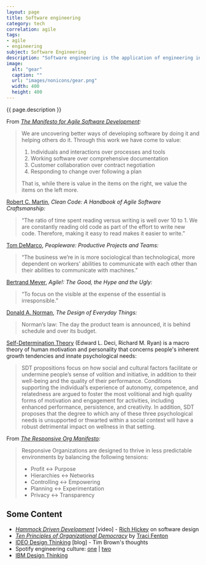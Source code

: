 ```yaml
---
layout: page
title: Software engineering
category: tech
correlation: agile
tags:
- agile
- engineering
subject: Software Engineering
description: "Software engineering is the application of engineering in the processes of designing, developing, delivering, and maintaining software."
image:
  alt: "gear"
  caption: ""
  url: "images/nonicons/gear.png"
  width: 400
  height: 400
---
```


{{ page.description }}

From _[The Manifesto for Agile Software Development](http://agilemanifesto.org/):_

> We are uncovering better ways of developing software by doing it and
> helping others do it. Through this work we have come to value:
>
> 1. Individuals and interactions over processes and tools
> 2. Working software over comprehensive documentation
> 3. Customer collaboration over contract negotiation
> 4. Responding to change over following a plan
>
> That is, while there is value in the items on the right, we value the items on the left more.

[Robert C. Martin](https://twitter.com/unclebobmartin), _Clean Code: A Handbook of Agile Software Craftsmanship:_

> “The ratio of time spent reading versus writing is well over 10 to 1. We are constantly reading old code as part of the effort to write new code. Therefore, making it easy to read makes it easier to write.”

[Tom DeMarco](http://www.systemsguild.com/tdm.htm), _Peopleware: Productive Projects and Teams:_

> “The business we’re in is more sociological than technological, more dependent on workers' abilities to communicate with each other than their abilities to communicate with machines.”

[Bertrand Meyer](https://bertrandmeyer.com/bio/), _Agile!: The Good, the Hype and the Ugly:_

> “To focus on the visible at the expense of the essential is irresponsible.”

[Donald A. Norman](http://www.jnd.org/about.html), _The Design of Everyday Things:_

> Norman’s law: The day the product team is announced, it is behind schedule and over its budget.

[Self-Determination Theory](http://selfdeterminationtheory.org/theory/)
(Edward L. Deci, Richard M. Ryan) is a macro theory of human motivation and personality
that concerns people's inherent growth tendencies and innate psychological needs:

> SDT propositions focus on how social and cultural factors facilitate or undermine people’s sense of volition and initiative, in addition to their well-being and the quality of their performance.  Conditions supporting the individual’s experience of autonomy, competence, and relatedness are argued to foster the most volitional and high quality forms of motivation and engagement for activities, including enhanced performance, persistence, and creativity. In addition, SDT proposes that the degree to which any of these three psychological needs is unsupported or thwarted within a social context will have a robust detrimental impact on wellness in that setting.

From _[The Responsive Org Manifesto](http://www.responsive.org/manifesto):_

> Responsive Organizations are designed to thrive in less predictable environments by balancing the following tensions:
>
> * Profit ↔ Purpose
> * Hierarchies ↔ Networks
> * Controlling ↔ Empowering
> * Planning ↔ Experimentation
> * Privacy ↔ Transparency

Some Content
-----
* _[Hammock Driven Development](https://www.youtube.com/watch?v=f84n5oFoZBc)_ [video] - [Rich Hickey](https://twitter.com/richhickey) on software design
* _[Ten Principles of Organizational Democracy](https://www.worldblu.com/democratic-design/principles.php)_ by [Traci Fenton](https://twitter.com/tracifenton)
* [IDEO Design Thinking](http://designthinking.ideo.com/) [blog] - Tim Brown's thoughts
* Spotify engineering culture: [one](https://labs.spotify.com/2014/03/27/spotify-engineering-culture-part-1/) |
[two](https://labs.spotify.com/2014/09/20/spotify-engineering-culture-part-2/)
* [IBM Design Thinking](https://www.ibm.com/design/thinking/)
